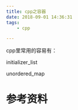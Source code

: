 ```yaml
---
title: cpp之容器
date: 2018-09-01 14:36:31
tags:
	- cpp

---
```




cpp里常用的容易有：

initializer_list

unordered_map





# 参考资料

